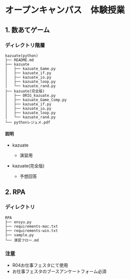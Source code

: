 # オープンキャンパス　体験授業

## 1. 数あてゲーム

### ディレクトリ階層

```text
kazuate(python)
├── README.md
├── kazuate
│   ├── kazuate_Game.py
│   ├── kazuate_if.py
│   ├── kazuate_io.py
│   ├── kazuate_loop.py
│   └── kazuate_rand.py
├── kazuate(完全版)
│   ├── ORIG_kazuate.py
│   ├── kazuate_Game_Comp.py
│   ├── kazuate_if.py
│   ├── kazuate_io.py
│   ├── kazuate_loop.py
│   └── kazuate_rand.py
└── pythonレジュメ.pdf
```

#### 説明

- kazuate
  - 演習用

- kazuate(完全版)
  - 予想回答

## 2. RPA

### ディレクトリ

```text
RPA
├── ensyu.py
├── requirements-mac.txt
├── requirements-win.txt
├── sample.py
└── 演習フロー.md
```

### 注意

- R04お仕事フェスタにて使用
- お仕事フェスタのブースアンケートフォーム必須
